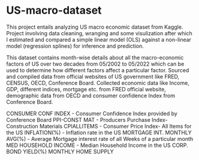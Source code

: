 # US-macro-dataset
This project entails analyzing US macro economic dataset from Kaggle. Project involving data cleaning, wranging and some visulization after which I estimated and compared a simple linear model (OLS) against a non-linear model (regression splines) for inference and prediction.

This dataset contains month-wise details about all the macro-economic factors of US over two decades from 05/2002 to 05/2022 which can be used to determine how different factors affect a particular factor.
Sourced and compiled data from official websites of US government like FRED, CENSUS, OECD, Conference Board.
Collected economic data like Income, GDP, different indices, mortgage etc. from FRED official website, demographic data from OECD and consumer confidence Index from Conference Board.

CONSUMER CONF INDEX - Consumer Confidence Index provided by Conference Board
PPI-CONST MAT  - Producers Purchase Index- Construction Materials
CPIALLITEMS - Consumer Price Index- All Items for the US
INFLATION(%) - Inflation rate in the US
MORTGAGE INT. MONTHLY AVG(%) - Average Mortgage interest rate of all Weeks of a particular month
MED HOUSEHOLD INCOME - Median Household Income in the US
CORP. BOND YIELD(%) 
MONTHLY HOME SUPPLY
